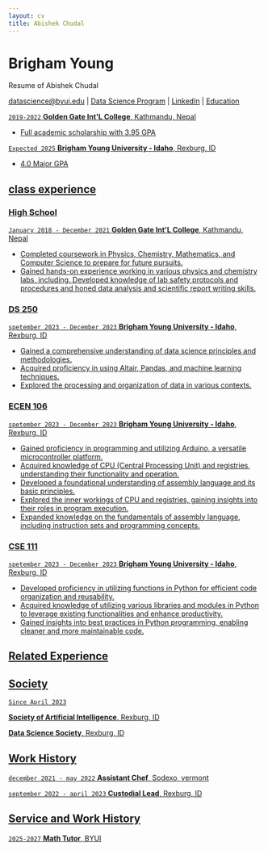 ```yaml
---
layout: cv
title: Abishek Chudal
---
```

# Brigham Young
 Resume of Abishek Chudal

<div id="webaddress">
<a href="datascience@byui.edu">datascience@byui.edu</a>
| <a href="https://byuidatascience.github.io/development.html">Data Science Program</a>
| <a href="https://www.linkedin.com/in/abishek-chudal/">LinkedIn</a>
| <a href="https://github.com/Abishek12Np>GitHub</a>
</div>

<!-- https://www.monique.tech/the-art-of-markdown -->


## Education

`2019-2022`
__Golden Gate Int'L College__, Kathmandu, Nepal

- Full academic scholarship with 3.95 GPA


`Expected 2025`
__Brigham Young University - Idaho__, Rexburg, ID

- 4.0 Major GPA

## class experience 

### High School

`January 2018 - December 2021`
__Golden Gate Int'L College__, Kathmandu, Nepal

- Completed coursework in Physics, Chemistry, Mathematics, and Computer Science to prepare for future pursuits.
- Gained hands-on experience working in various physics and chemistry labs, including. Developed knowledge of lab safety protocols and procedures and honed data analysis and scientific report writing skills.

### DS 250

`spetember 2023 - December 2023`
__Brigham Young University - Idaho__, Rexburg, ID

- Gained a comprehensive understanding of data science principles and methodologies.
- Acquired proficiency in using Altair, Pandas, and machine learning techniques.
- Explored the processing and organization of data in various contexts.


### ECEN 106

`spetember 2023 - December 2023`
__Brigham Young University - Idaho__, Rexburg, ID

- Gained proficiency in programming and utilizing Arduino, a versatile microcontroller platform.
- Acquired knowledge of CPU (Central Processing Unit) and registries, understanding their functionality and operation.
- Developed a foundational understanding of assembly language and its basic principles.
- Explored the inner workings of CPU and registries, gaining insights into their roles in program execution.
- Expanded knowledge on the fundamentals of assembly language, including instruction sets and programming concepts.

### CSE 111

`spetember 2023 - December 2023`
__Brigham Young University - Idaho__, Rexburg, ID

- Developed proficiency in utilizing functions in Python for efficient code organization and reusability.
- Acquired knowledge of utilizing various libraries and modules in Python to leverage existing functionalities and enhance productivity.
- Gained insights into best practices in Python programming, enabling cleaner and more maintainable code.
## Related Experience

## Society

`Since April 2023`

__Society of Artificial Intelligence__, Rexburg, ID

__Data Science Society__, Rexburg, ID

## Work History

`december 2021 - may 2022`
__Assistant Chef__, Sodexo, vermont 


`september 2022 - april 2023`
__Custodial Lead__, Rexburg, ID




## Service and Work History

`2025-2027`
__Math Tutor__, BYUI 






<!-- ### Footer

Last updated: May 2013 -->


